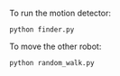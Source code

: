 To run the motion detector:
```
python finder.py
```

To move the other robot:
```
python random_walk.py
```


